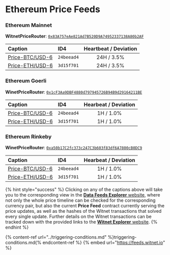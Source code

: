 # Ethereum Price Feeds

### Ethereum Mainnet

**WitnetPriceRouter**: [`0x83A757eAe821Ad7B520D9A74952337138A80b2AF`](https://etherscan.io/address/0x83a757eae821ad7b520d9a74952337138a80b2af#readContract)

| **Caption** | **ID4** | **Heartbeat / Deviation**
| :- | :- | :-: 
| [Price-BTC/USD-6](https://feeds.witnet.io/feeds/ethereum-mainnet_btc-usd_6) | `24beead4` | 24H / 3.5% 
| [Price-ETH/USD-6](https://feeds.witnet.io/feeds/ethereum-mainnet_eth-usd_6) | `3d15f701` | 24H / 3.5% 

### Ethereum Goerli

**WinetPriceRouter**: [`0x1cF3Aa9DBF4880d797945726B94B9d29164211BE`](https://goerli.etherscan.io/address/0x1cF3Aa9DBF4880d797945726B94B9d29164211BE#readContract)

| **Caption** | **ID4** | **Hearbeat / Deviation** 
| :- | :- | :-: 
| [Price-BTC/USD-6](https://feeds.witnet.io/feeds/ethereum-goerli_btc-usd_6) | `24beead4` | 1H / 1.0% 
| [Price-ETH/USD-6](https://feeds.witnet.io/feeds/ethereum-goerli_eth-usd_6) | `3d15f701` | 1H / 1.0% 

### Ethereum Rinkeby

**WinetPriceRouter**: [`0xa50b17C2fc373c247C3b603f83df6A7800cB0DC9`](https://rinkeby.etherscan.io/address/0xa50b17C2fc373c247C3b603f83df6A7800cB0DC9#readContract)

| **Caption** | **ID4** | **Hearbeat / Deviation** 
| :- | :- | :-: 
| [Price-BTC/USD-6](https://feeds.witnet.io/feeds/ethereum-rinkeby_btc-usd_6) | `24beead4` | 1H / 1.0% 
| [Price-ETH/USD-6](https://feeds.witnet.io/feeds/ethereum-rinkeby_eth-usd_6) | `3d15f701` | 1H / 1.0% 

{% hint style="success" %}
Clicking on any of the captions above will take you to the corresponding view in the [**Data Feeds Explorer** website](https://feeds.witnet.io), where not only the whole price timeline can be checked for the corresponding currency pair, but also the current **Price Feed** contract currently serving the price updates, as well as the hashes of the Witnet transactions that solved every single update. 
Further details on the Witnet transactions can be tracked down with the provided links to the [**Witnet Explorer** website](https://witnet.network/).
{% endhint %}

{% content-ref url="../triggering-conditions.md" %}triggering-conditions.md{% endcontent-ref %}
{% embed url="https://feeds.witnet.io" %}
